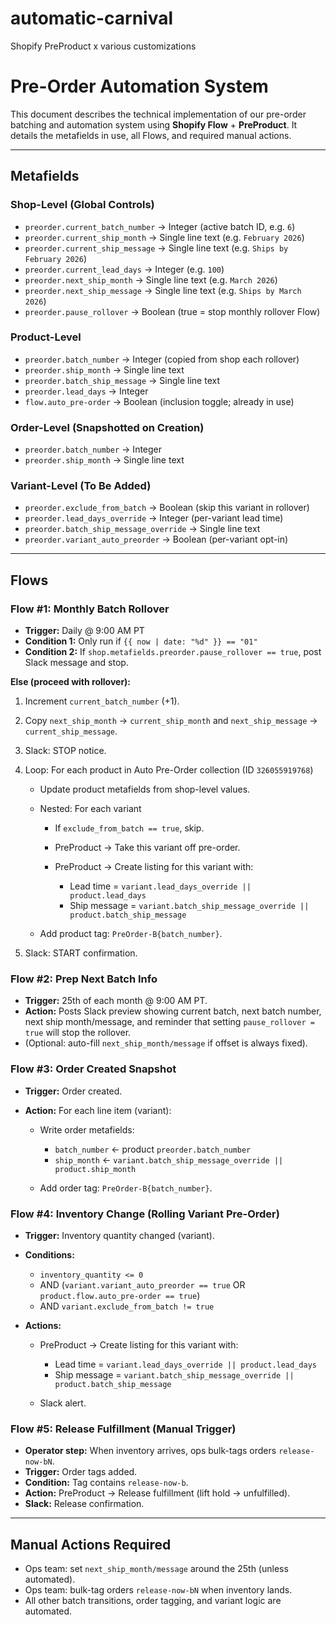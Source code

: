 # automatic-carnival
Shopify PreProduct x various customizations

# Pre-Order Automation System

This document describes the technical implementation of our pre-order batching and automation system using **Shopify Flow** + **PreProduct**. It details the metafields in use, all Flows, and required manual actions.

---

## Metafields

### Shop-Level (Global Controls)

* `preorder.current_batch_number` → Integer (active batch ID, e.g. `6`)
* `preorder.current_ship_month` → Single line text (e.g. `February 2026`)
* `preorder.current_ship_message` → Single line text (e.g. `Ships by February 2026`)
* `preorder.current_lead_days` → Integer (e.g. `100`)
* `preorder.next_ship_month` → Single line text (e.g. `March 2026`)
* `preorder.next_ship_message` → Single line text (e.g. `Ships by March 2026`)
* `preorder.pause_rollover` → Boolean (true = stop monthly rollover Flow)

### Product-Level

* `preorder.batch_number` → Integer (copied from shop each rollover)
* `preorder.ship_month` → Single line text
* `preorder.batch_ship_message` → Single line text
* `preorder.lead_days` → Integer
* `flow.auto_pre-order` → Boolean (inclusion toggle; already in use)

### Order-Level (Snapshotted on Creation)

* `preorder.batch_number` → Integer
* `preorder.ship_month` → Single line text

### Variant-Level (To Be Added)

* `preorder.exclude_from_batch` → Boolean (skip this variant in rollover)
* `preorder.lead_days_override` → Integer (per-variant lead time)
* `preorder.batch_ship_message_override` → Single line text
* `preorder.variant_auto_preorder` → Boolean (per-variant opt-in)

---

## Flows

### Flow #1: Monthly Batch Rollover

* **Trigger:** Daily @ 9:00 AM PT
* **Condition 1:** Only run if `{{ now | date: "%d" }} == "01"`
* **Condition 2:** If `shop.metafields.preorder.pause_rollover == true`, post Slack message and stop.

**Else (proceed with rollover):**

1. Increment `current_batch_number` (+1).
2. Copy `next_ship_month` → `current_ship_month` and `next_ship_message` → `current_ship_message`.
3. Slack: STOP notice.
4. Loop: For each product in Auto Pre-Order collection (ID `326055919768`)

   * Update product metafields from shop-level values.
   * Nested: For each variant

     * If `exclude_from_batch == true`, skip.
     * PreProduct → Take this variant off pre-order.
     * PreProduct → Create listing for this variant with:

       * Lead time = `variant.lead_days_override || product.lead_days`
       * Ship message = `variant.batch_ship_message_override || product.batch_ship_message`
   * Add product tag: `PreOrder-B{batch_number}`.
5. Slack: START confirmation.

### Flow #2: Prep Next Batch Info

* **Trigger:** 25th of each month @ 9:00 AM PT.
* **Action:** Posts Slack preview showing current batch, next batch number, next ship month/message, and reminder that setting `pause_rollover = true` will stop the rollover.
* (Optional: auto-fill `next_ship_month/message` if offset is always fixed).

### Flow #3: Order Created Snapshot

* **Trigger:** Order created.
* **Action:** For each line item (variant):

  * Write order metafields:

    * `batch_number` ← product `preorder.batch_number`
    * `ship_month` ← `variant.batch_ship_message_override || product.ship_month`
  * Add order tag: `PreOrder-B{batch_number}`.

### Flow #4: Inventory Change (Rolling Variant Pre-Order)

* **Trigger:** Inventory quantity changed (variant).
* **Conditions:**

  * `inventory_quantity <= 0`
  * AND (`variant.variant_auto_preorder == true` OR `product.flow.auto_pre-order == true`)
  * AND `variant.exclude_from_batch != true`
* **Actions:**

  * PreProduct → Create listing for this variant with:

    * Lead time = `variant.lead_days_override || product.lead_days`
    * Ship message = `variant.batch_ship_message_override || product.batch_ship_message`
  * Slack alert.

### Flow #5: Release Fulfillment (Manual Trigger)

* **Operator step:** When inventory arrives, ops bulk-tags orders `release-now-bN`.
* **Trigger:** Order tags added.
* **Condition:** Tag contains `release-now-b`.
* **Action:** PreProduct → Release fulfillment (lift hold → unfulfilled).
* **Slack:** Release confirmation.

---

## Manual Actions Required

* Ops team: set `next_ship_month/message` around the 25th (unless automated).
* Ops team: bulk-tag orders `release-now-bN` when inventory lands.
* All other batch transitions, order tagging, and variant logic are automated.
